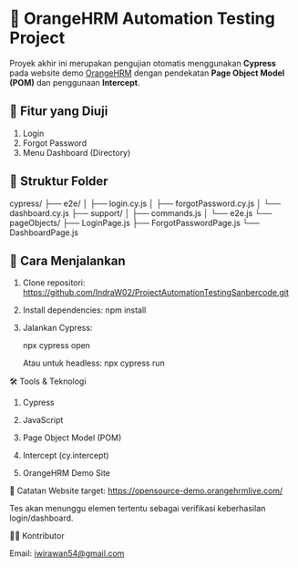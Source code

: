 # 🧪 OrangeHRM Automation Testing Project

Proyek akhir ini merupakan pengujian otomatis menggunakan **Cypress** pada website demo [OrangeHRM](https://opensource-demo.orangehrmlive.com/) dengan pendekatan **Page Object Model (POM)** dan penggunaan **Intercept**.

## 🔧 Fitur yang Diuji
1. Login
2. Forgot Password
3. Menu Dashboard (Directory)

## 📁 Struktur Folder
cypress/
├── e2e/
│   ├── login.cy.js
│   ├── forgotPassword.cy.js
│   └── dashboard.cy.js
├── support/
│   ├── commands.js
│   └── e2e.js
└── pageObjects/
    ├── LoginPage.js
    ├── ForgotPasswordPage.js
    └── DashboardPage.js


## 🚀 Cara Menjalankan

1. Clone repositori:
  https://github.com/IndraW02/ProjectAutomationTestingSanbercode.git

2. Install dependencies:
  npm install

3. Jalankan Cypress:
   
    npx cypress open
   
    Atau untuk headless:
    npx cypress run


🛠 Tools & Teknologi

1. Cypress

2. JavaScript

3. Page Object Model (POM)

4. Intercept (cy.intercept)

5. OrangeHRM Demo Site
   

📌 Catatan
Website target: https://opensource-demo.orangehrmlive.com/

Tes akan menunggu elemen tertentu sebagai verifikasi keberhasilan login/dashboard.


👨‍💻 Kontributor

Email: iwirawan54@gmail.com
